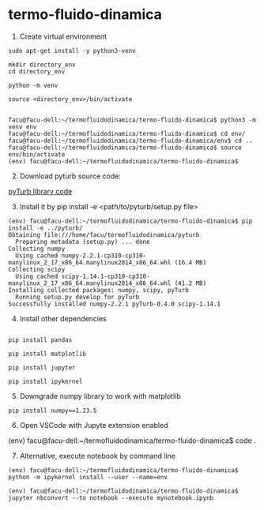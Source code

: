 # termo-fluido-dinamica

1. Create virtual environment 

```
sudo apt-get install -y python3-venv

mkdir directory_env
cd directory_env

python -m venv

source <directory_env>/bin/activate


facu@facu-dell:~/termofluidodinamica/termo-fluido-dinamica$ python3 -m venv env
facu@facu-dell:~/termofluidodinamica/termo-fluido-dinamica$ cd env/
facu@facu-dell:~/termofluidodinamica/termo-fluido-dinamica/env$ cd ..
facu@facu-dell:~/termofluidodinamica/termo-fluido-dinamica$ source env/bin/activate
(env) facu@facu-dell:~/termofluidodinamica/termo-fluido-dinamica$ 

```

2. Download pyturb source code:

[pyTurb library code](https://github.com/MRod5/pyturb/tree/master)

3. Install it by pip install -e <path/to/pyturb/setup.py file>

```
(env) facu@facu-dell:~/termofluidodinamica/termo-fluido-dinamica$ pip install -e ../pyturb/
Obtaining file:///home/facu/termofluidodinamica/pyturb
  Preparing metadata (setup.py) ... done
Collecting numpy
  Using cached numpy-2.2.1-cp310-cp310-manylinux_2_17_x86_64.manylinux2014_x86_64.whl (16.4 MB)
Collecting scipy
  Using cached scipy-1.14.1-cp310-cp310-manylinux_2_17_x86_64.manylinux2014_x86_64.whl (41.2 MB)
Installing collected packages: numpy, scipy, pyTurb
  Running setup.py develop for pyTurb
Successfully installed numpy-2.2.1 pyTurb-0.4.0 scipy-1.14.1

```

4. Install other dependencies
```

pip install pandas

pip install matplotlib

pip install jupyter

pip install ipykernel

```

5. Downgrade numpy library to work with matplotlib

```
pip install numpy==1.23.5

```

6. Open VSCode with Jupyte extension enabled

(env) facu@facu-dell:~/termofluidodinamica/termo-fluido-dinamica$ code .


7. Alternative, execute notebook by command line 
```
(env) facu@facu-dell:~/termofluidodinamica/termo-fluido-dinamica$ python -m ipykernel install --user --name=env

(env) facu@facu-dell:~/termofluidodinamica/termo-fluido-dinamica$ jupyter nbconvert --to notebook --execute mynotebook.ipynb

```